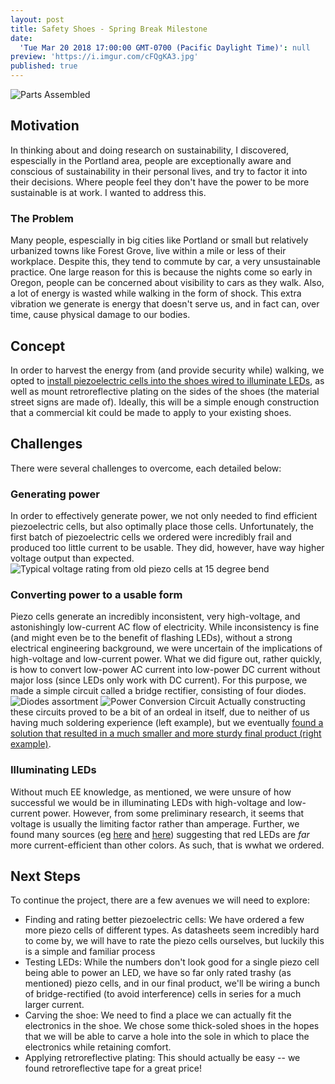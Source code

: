 ```yaml
---
layout: post
title: Safety Shoes - Spring Break Milestone
date:
  'Tue Mar 20 2018 17:00:00 GMT-0700 (Pacific Daylight Time)': null
preview: 'https://i.imgur.com/cFQgKA3.jpg'
published: true
---
```


![Parts Assembled](https://i.imgur.com/cFQgKA3.jpg)

## Motivation
In thinking about and doing research on sustainability, I discovered, espescially in the Portland area, people are exceptionally aware and conscious of sustainability in their personal lives, and try to factor it into their decisions. Where people feel they don't have the power to be more sustainable is at work. I wanted to address this.
### The Problem
Many people, espescially in big cities like Portland or small but relatively urbanized towns like Forest Grove, live within a mile or less of their workplace. Despite this, they tend to commute by car, a very unsustainable practice. One large reason for this is because the nights come so early in Oregon, people can be concerned about visibility to cars as they walk. Also, a lot of energy is wasted while walking in the form of shock. This extra vibration we generate is energy that doesn't serve us, and in fact can, over time, cause physical damage to our bodies.

## Concept
In order to harvest the energy from (and provide security while) walking, we opted to [install piezoelectric cells into the shoes wired to illuminate LEDs](http://www.instructables.com/id/Electricity-Generating-Footwear/), as well as mount retroreflective plating on the sides of the shoes (the material street signs are made of). Ideally, this will be a simple enough construction that a commercial kit could be made to apply to your existing shoes.

## Challenges
There were several challenges to overcome, each detailed below:

### Generating power
In order to effectively generate power, we not only needed to find efficient piezoelectric cells, but also optimally place those cells. Unfortunately, the first batch of piezoelectric cells we ordered were incredibly frail and produced too little current to be usable. They did, however, have way higher voltage output than expected.
![Typical voltage rating from old piezo cells at 15 degree bend](https://i.imgur.com/4cceLfh.jpg)
### Converting power to a usable form
Piezo cells generate an incredibly inconsistent, very high-voltage, and astonishingly low-current AC flow of electricity. While inconsistency is fine (and might even be to the benefit of flashing LEDs), without a strong electrical engineering background, we were uncertain of the implications of high-voltage and low-current power. What we did figure out, rather quickly, is how to convert low-power AC current into low-power DC current without major loss (since LEDs only work with DC current). For this purpose, we made a simple circuit called a bridge rectifier, consisting of four diodes.
![Diodes assortment](https://i.imgur.com/01Mf9A5.jpg)
![Power Conversion Circuit](https://i.imgur.com/LbjEyyJ.jpg)
Actually constructing these circuits proved to be a bit of an ordeal in itself, due to neither of us having much soldering experience (left example), but we eventually [found a solution that resulted in a much smaller and more sturdy final product (right example)](https://youtu.be/Fztzn2LcGOE?t=1m38s).
### Illuminating LEDs
Without much EE knowledge, as mentioned, we were unsure of how successful we would be in illuminating LEDs with high-voltage and low-current power. However, from some preliminary research, it seems that voltage is usually the limiting factor rather than amperage. Further, we found many sources (eg [here](http://lednique.com/current-voltage-relationships/iv-curves/) and [here](https://reefbuilders.com/2010/09/30/philips-lumileds-luxeon-rebel-color-leds-power/)) suggesting that red LEDs are *far* more current-efficient than other colors. As such, that is wwhat we ordered.

## Next Steps
To continue the project, there are a few avenues we will need to explore:
- Finding and rating better piezoelectric cells: We have ordered a few more piezo cells of different types. As datasheets seem incredibly hard to come by, we will have to rate the piezo cells ourselves, but luckily this is a simple and familiar process
- Testing LEDs: While the numbers don't look good for a single piezo cell being able to power an LED, we have so far only rated trashy (as mentioned) piezo cells, and in our final product, we'll be wiring a bunch of bridge-rectified (to avoid interference) cells in series for a much larger current.
- Carving the shoe: We need to find a place we can actually fit the electronics in the shoe. We chose some thick-soled shoes in the hopes that we will be able to carve a hole into the sole in which to place the electronics while retaining comfort.
- Applying retroreflective plating: This should actually be easy -- we found retroreflective tape for a great price!